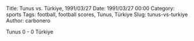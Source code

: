 Title: Tunus vs. Türkiye, 1991/03/27
Date: 1991/03/27 00:00
Category: sports
Tags: football, football scores, Tunus, Türkiye
Slug: tunus-vs-turkiye
Author: carbonero


Tunus 0 - 0 Türkiye
